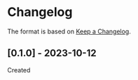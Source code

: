 # Changelog
The format is based on [Keep a Changelog](https://keepachangelog.com/en/1.0.0/).

## [0.1.0] - 2023-10-12
Created
